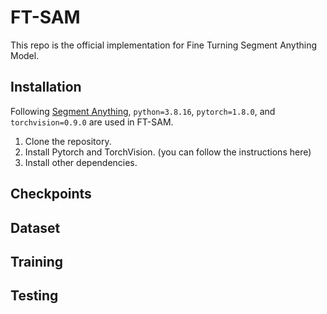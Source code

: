 # FT-SAM
This repo is the official implementation for Fine Turning Segment Anything Model.

## Installation
Following [Segment Anything](https://github.com/facebookresearch/segment-anything), `python=3.8.16`, `pytorch=1.8.0`, and `torchvision=0.9.0` are used in FT-SAM.
1. Clone the repository.
2. Install Pytorch and TorchVision. (you can follow the instructions here)
3. Install other dependencies.

## Checkpoints


## Dataset

## Training

## Testing


